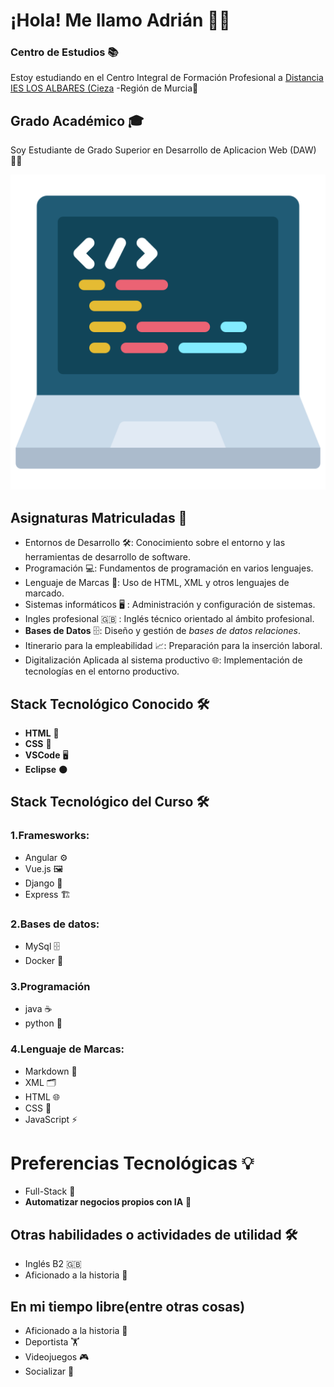 # ¡Hola! Me llamo Adrián 👨‍💻


### Centro de Estudios 📚
Estoy estudiando en el Centro Integral de Formación Profesional a [Distancia IES LOS ALBARES (Cieza](https://www.ieslosalbares.es/laconservera/)  -Región de Murcia🏫


## Grado Académico 🎓 
Soy Estudiante de Grado Superior en Desarrollo de Aplicacion Web (DAW) 👨‍🎓

![](https://github.com/adrianlopez-ai/adrianlopez-ai/blob/main/programacion.png)


## Asignaturas Matriculadas 📖
 
- Entornos de Desarrollo 🛠️: Conocimiento sobre el entorno y las herramientas de desarrollo de software.
- Programación 💻: Fundamentos de programación en varios lenguajes.
- Lenguaje de Marcas 📝: Uso de HTML, XML y otros lenguajes de marcado.
- Sistemas informáticos 🖥️ : Administración y configuración de sistemas. 
- Ingles profesional 🇬🇧 : Inglés técnico orientado al ámbito profesional.
- **Bases de Datos** 🗄️: Diseño y gestión de *bases de datos relaciones*.
- Itinerario para la empleabilidad 📈: Preparación para la inserción laboral.
- Digitalización Aplicada al sistema productivo 🌐: Implementación de tecnologías en el entorno productivo.


## Stack Tecnológico Conocido 🛠️

- **HTML** 📝
- **CSS**  🎨
- **VSCode** 🖥️
- **Eclipse** 🌑


## Stack Tecnológico del Curso  🛠️


### 1.Framesworks: 

 - Angular ⚙️
 - Vue.js 🖼️
 - Django  🐍
 - Express 🏗️

### 2.Bases de datos: 

 - MySql 🗄️
 - Docker 🐳

### 3.Programación 

 - java  ☕
 - python  🐍

### 4.Lenguaje de Marcas:

 - Markdown 📝
 - XML  🗂️
 - HTML 🌐
 - CSS 🎨
 - JavaScript ⚡


# Preferencias Tecnológicas 💡

- Full-Stack 🚀
- **Automatizar negocios propios con IA**  🧠 


## Otras habilidades o actividades de utilidad  🛠️

- Inglés B2  🇬🇧
- Aficionado a la historia 📜

## En mi tiempo libre(entre otras cosas)

- Aficionado a la historia 📜
- Deportista 🏋️
- Videojuegos 🎮 
- Socializar 🤝


